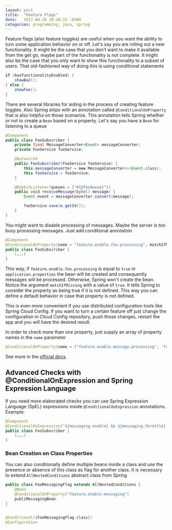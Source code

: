 ```yaml
---
layout: post
title:  "Feature Flags"
date:   2017-04-29 20:20:15 -0300
categories: programming, java, spring
---
```


Feature flags (also feature toggles) are useful when you want the ability to turn some application behavior on or off. Let's say you are rolling out
a new functionality. It might be the case that you don't want to make it available from the get go, maybe part of the functionality is not complete. It might
also be the case that you only want to show this functionality to a subset of users. That old-fashioned way of doing this is using conditional statements

```java
if (bazFunctionalityEnabled) {
    showBaz();
} else {
    showFoo();
}
``` 

There are several libraries for aiding in the process of creating feature toggles. Also Spring ships with an annotation called `@ConditionalOnProperty` that
is also helpful on those scenarios. This annotation tells Spring whether or not to create a `Bean` based on a property. Let's say you have a `Bean` for listening
to a queue

```java
@Component
public class FooSubscriber {
    private final MessageConverter<Event> messageConverter;
    private FooService fooService;

    @Autowired
    public FooSubscriber(FooService fooService) {
        this.messageConverter = new MessageConverter<>(Event.class);
        this.fooService = fooService;
    }

    @RabbitListener(queues = {"#{@fooQueue}"})
    public void receiveMessage(byte[] message) {
        Event event = messageConverter.convert(message);

        fooService.save(e.getId());
    }
}
``` 

You might want to disable processing of messages. Maybe the server is too busy processing messages. Just add conditional annotation

```java
@Component
@ConditionalOnProperty(name = "feature.enable.foo.processing", matchIfMissing = true)
public class FooSubscriber {
    (...)
}
```

This way, if `feature.enable.foo.processing` is equal to `true` in `application.properties` the bean will be created and consequently messages will be
processed. Otherwise, Spring won't create the bean. Notice the argument `matchIfMissing` with a value of `true`. It tells Spring to consider the property
as being true if it is not defined. This way you can define a default behavior in case that property is not defined.

This is even more convenient if you use distributed configuration tools like Spring Cloud Config. If you want to turn a certain feature off just change the
configuration in Cloud Config repository, push those changes, restart the app and you will have the desired result.

In order to check more than one property, just supply an array of property names in the `name` parameter

```java
@ConditionalOnProperty(name = {"feature.enable.message.processing", "feature.enable.foo.processing"}, matchIfMissing = true)
```

See more in the [official docs](http://docs.spring.io/spring-boot/docs/current/api/org/springframework/boot/autoconfigure/condition/ConditionalOnProperty.html).

## Advanced Checks with @ConditionalOnExpression and Spring Expression Language

If you need more elaborated checks you can use Spring Expression Language (SpEL) expressions inside `@ConditionalOnExpression` annotations. Example:

```java
@Component
@ConditionalOnExpression("${messaging.enable} && ${messaging.throttle} < 10")
public class FooSubscriber {
    (...)
}
```

### Bean Creation on Class Properties

You can also conditionally define multiple beans inside a class and use the presence or absence of this class as flag for another class. It is necessary to
extend `AllNestedConditions` abstract class from Spring

```java
public class FooMessagingFlag extends AllNestedConditions {
    @Bean
    @ConditionalOnProperty("feature.enable.messaging")
    publiMessagingBean 
}


@Conditional({FooMessagingFlag.class})
@Configuration
```


